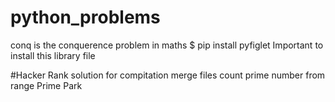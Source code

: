 # python_problems
conq is the conquerence problem in maths 
$ pip install pyfiglet
Important to install this library file 

#Hacker Rank solution for compitation
merge files
count prime number from range
Prime Park
